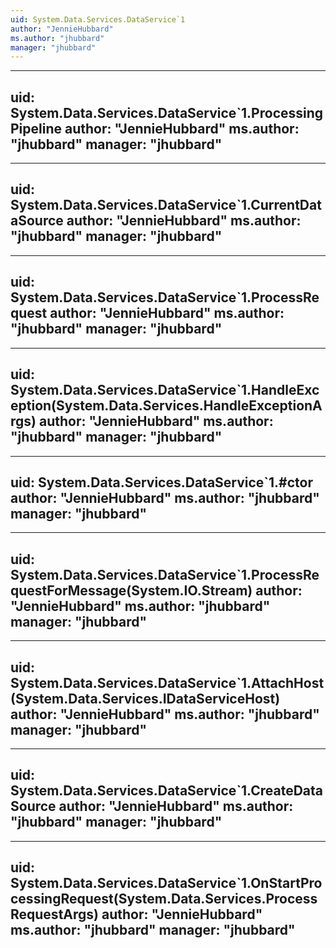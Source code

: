 ```yaml
---
uid: System.Data.Services.DataService`1
author: "JennieHubbard"
ms.author: "jhubbard"
manager: "jhubbard"
---
```


---
uid: System.Data.Services.DataService`1.ProcessingPipeline
author: "JennieHubbard"
ms.author: "jhubbard"
manager: "jhubbard"
---

---
uid: System.Data.Services.DataService`1.CurrentDataSource
author: "JennieHubbard"
ms.author: "jhubbard"
manager: "jhubbard"
---

---
uid: System.Data.Services.DataService`1.ProcessRequest
author: "JennieHubbard"
ms.author: "jhubbard"
manager: "jhubbard"
---

---
uid: System.Data.Services.DataService`1.HandleException(System.Data.Services.HandleExceptionArgs)
author: "JennieHubbard"
ms.author: "jhubbard"
manager: "jhubbard"
---

---
uid: System.Data.Services.DataService`1.#ctor
author: "JennieHubbard"
ms.author: "jhubbard"
manager: "jhubbard"
---

---
uid: System.Data.Services.DataService`1.ProcessRequestForMessage(System.IO.Stream)
author: "JennieHubbard"
ms.author: "jhubbard"
manager: "jhubbard"
---

---
uid: System.Data.Services.DataService`1.AttachHost(System.Data.Services.IDataServiceHost)
author: "JennieHubbard"
ms.author: "jhubbard"
manager: "jhubbard"
---

---
uid: System.Data.Services.DataService`1.CreateDataSource
author: "JennieHubbard"
ms.author: "jhubbard"
manager: "jhubbard"
---

---
uid: System.Data.Services.DataService`1.OnStartProcessingRequest(System.Data.Services.ProcessRequestArgs)
author: "JennieHubbard"
ms.author: "jhubbard"
manager: "jhubbard"
---
